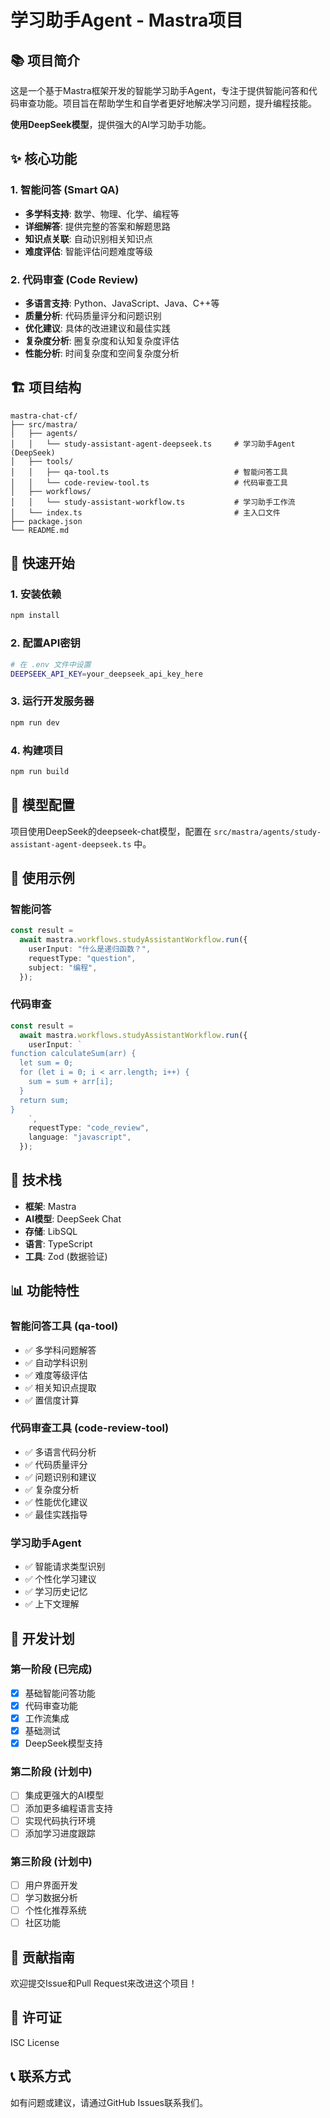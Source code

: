 # 学习助手Agent - Mastra项目

## 📚 项目简介

这是一个基于Mastra框架开发的智能学习助手Agent，专注于提供智能问答和代码审查功能。项目旨在帮助学生和自学者更好地解决学习问题，提升编程技能。

**使用DeepSeek模型**，提供强大的AI学习助手功能。

## ✨ 核心功能

### 1. 智能问答 (Smart QA)

- **多学科支持**: 数学、物理、化学、编程等
- **详细解答**: 提供完整的答案和解题思路
- **知识点关联**: 自动识别相关知识点
- **难度评估**: 智能评估问题难度等级

### 2. 代码审查 (Code Review)

- **多语言支持**: Python、JavaScript、Java、C++等
- **质量分析**: 代码质量评分和问题识别
- **优化建议**: 具体的改进建议和最佳实践
- **复杂度分析**: 圈复杂度和认知复杂度评估
- **性能分析**: 时间复杂度和空间复杂度分析

## 🏗️ 项目结构

```
mastra-chat-cf/
├── src/mastra/
│   ├── agents/
│   │   └── study-assistant-agent-deepseek.ts     # 学习助手Agent (DeepSeek)
│   ├── tools/
│   │   ├── qa-tool.ts                            # 智能问答工具
│   │   └── code-review-tool.ts                   # 代码审查工具
│   ├── workflows/
│   │   └── study-assistant-workflow.ts           # 学习助手工作流
│   └── index.ts                                  # 主入口文件
├── package.json
└── README.md
```

## 🚀 快速开始

### 1. 安装依赖

```bash
npm install
```

### 2. 配置API密钥

```bash
# 在 .env 文件中设置
DEEPSEEK_API_KEY=your_deepseek_api_key_here
```

### 3. 运行开发服务器

```bash
npm run dev
```

### 4. 构建项目

```bash
npm run build
```

## 🔧 模型配置

项目使用DeepSeek的deepseek-chat模型，配置在 `src/mastra/agents/study-assistant-agent-deepseek.ts` 中。

## 📖 使用示例

### 智能问答

```typescript
const result =
  await mastra.workflows.studyAssistantWorkflow.run({
    userInput: "什么是递归函数？",
    requestType: "question",
    subject: "编程",
  });
```

### 代码审查

```typescript
const result =
  await mastra.workflows.studyAssistantWorkflow.run({
    userInput: `
function calculateSum(arr) {
  let sum = 0;
  for (let i = 0; i < arr.length; i++) {
    sum = sum + arr[i];
  }
  return sum;
}
    `,
    requestType: "code_review",
    language: "javascript",
  });
```

## 🔧 技术栈

- **框架**: Mastra
- **AI模型**: DeepSeek Chat
- **存储**: LibSQL
- **语言**: TypeScript
- **工具**: Zod (数据验证)

## 📊 功能特性

### 智能问答工具 (qa-tool)

- ✅ 多学科问题解答
- ✅ 自动学科识别
- ✅ 难度等级评估
- ✅ 相关知识点提取
- ✅ 置信度计算

### 代码审查工具 (code-review-tool)

- ✅ 多语言代码分析
- ✅ 代码质量评分
- ✅ 问题识别和建议
- ✅ 复杂度分析
- ✅ 性能优化建议
- ✅ 最佳实践指导

### 学习助手Agent

- ✅ 智能请求类型识别
- ✅ 个性化学习建议
- ✅ 学习历史记忆
- ✅ 上下文理解

## 🎯 开发计划

### 第一阶段 (已完成)

- [x] 基础智能问答功能
- [x] 代码审查功能
- [x] 工作流集成
- [x] 基础测试
- [x] DeepSeek模型支持

### 第二阶段 (计划中)

- [ ] 集成更强大的AI模型
- [ ] 添加更多编程语言支持
- [ ] 实现代码执行环境
- [ ] 添加学习进度跟踪

### 第三阶段 (计划中)

- [ ] 用户界面开发
- [ ] 学习数据分析
- [ ] 个性化推荐系统
- [ ] 社区功能

## 🤝 贡献指南

欢迎提交Issue和Pull Request来改进这个项目！

## 📄 许可证

ISC License

## 📞 联系方式

如有问题或建议，请通过GitHub Issues联系我们。
